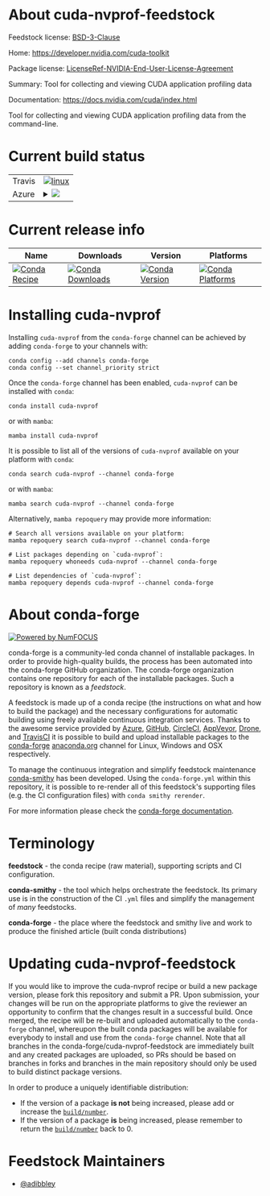 About cuda-nvprof-feedstock
===========================

Feedstock license: [BSD-3-Clause](https://github.com/conda-forge/cuda-nvprof-feedstock/blob/main/LICENSE.txt)

Home: https://developer.nvidia.com/cuda-toolkit

Package license: [LicenseRef-NVIDIA-End-User-License-Agreement](https://docs.nvidia.com/cuda/eula/index.html)

Summary: Tool for collecting and viewing CUDA application profiling data

Documentation: https://docs.nvidia.com/cuda/index.html

Tool for collecting and viewing CUDA application profiling data from
the command-line.


Current build status
====================


<table><tr>
    <td>Travis</td>
    <td>
      <a href="https://app.travis-ci.com/conda-forge/cuda-nvprof-feedstock">
        <img alt="linux" src="https://img.shields.io/travis/com/conda-forge/cuda-nvprof-feedstock/main.svg?label=Linux">
      </a>
    </td>
  </tr>
    
  <tr>
    <td>Azure</td>
    <td>
      <details>
        <summary>
          <a href="https://dev.azure.com/conda-forge/feedstock-builds/_build/latest?definitionId=19545&branchName=main">
            <img src="https://dev.azure.com/conda-forge/feedstock-builds/_apis/build/status/cuda-nvprof-feedstock?branchName=main">
          </a>
        </summary>
        <table>
          <thead><tr><th>Variant</th><th>Status</th></tr></thead>
          <tbody><tr>
              <td>linux_64</td>
              <td>
                <a href="https://dev.azure.com/conda-forge/feedstock-builds/_build/latest?definitionId=19545&branchName=main">
                  <img src="https://dev.azure.com/conda-forge/feedstock-builds/_apis/build/status/cuda-nvprof-feedstock?branchName=main&jobName=linux&configuration=linux%20linux_64_" alt="variant">
                </a>
              </td>
            </tr><tr>
              <td>linux_ppc64le</td>
              <td>
                <a href="https://dev.azure.com/conda-forge/feedstock-builds/_build/latest?definitionId=19545&branchName=main">
                  <img src="https://dev.azure.com/conda-forge/feedstock-builds/_apis/build/status/cuda-nvprof-feedstock?branchName=main&jobName=linux&configuration=linux%20linux_ppc64le_" alt="variant">
                </a>
              </td>
            </tr><tr>
              <td>win_64</td>
              <td>
                <a href="https://dev.azure.com/conda-forge/feedstock-builds/_build/latest?definitionId=19545&branchName=main">
                  <img src="https://dev.azure.com/conda-forge/feedstock-builds/_apis/build/status/cuda-nvprof-feedstock?branchName=main&jobName=win&configuration=win%20win_64_" alt="variant">
                </a>
              </td>
            </tr>
          </tbody>
        </table>
      </details>
    </td>
  </tr>
</table>

Current release info
====================

| Name | Downloads | Version | Platforms |
| --- | --- | --- | --- |
| [![Conda Recipe](https://img.shields.io/badge/recipe-cuda--nvprof-green.svg)](https://anaconda.org/conda-forge/cuda-nvprof) | [![Conda Downloads](https://img.shields.io/conda/dn/conda-forge/cuda-nvprof.svg)](https://anaconda.org/conda-forge/cuda-nvprof) | [![Conda Version](https://img.shields.io/conda/vn/conda-forge/cuda-nvprof.svg)](https://anaconda.org/conda-forge/cuda-nvprof) | [![Conda Platforms](https://img.shields.io/conda/pn/conda-forge/cuda-nvprof.svg)](https://anaconda.org/conda-forge/cuda-nvprof) |

Installing cuda-nvprof
======================

Installing `cuda-nvprof` from the `conda-forge` channel can be achieved by adding `conda-forge` to your channels with:

```
conda config --add channels conda-forge
conda config --set channel_priority strict
```

Once the `conda-forge` channel has been enabled, `cuda-nvprof` can be installed with `conda`:

```
conda install cuda-nvprof
```

or with `mamba`:

```
mamba install cuda-nvprof
```

It is possible to list all of the versions of `cuda-nvprof` available on your platform with `conda`:

```
conda search cuda-nvprof --channel conda-forge
```

or with `mamba`:

```
mamba search cuda-nvprof --channel conda-forge
```

Alternatively, `mamba repoquery` may provide more information:

```
# Search all versions available on your platform:
mamba repoquery search cuda-nvprof --channel conda-forge

# List packages depending on `cuda-nvprof`:
mamba repoquery whoneeds cuda-nvprof --channel conda-forge

# List dependencies of `cuda-nvprof`:
mamba repoquery depends cuda-nvprof --channel conda-forge
```


About conda-forge
=================

[![Powered by
NumFOCUS](https://img.shields.io/badge/powered%20by-NumFOCUS-orange.svg?style=flat&colorA=E1523D&colorB=007D8A)](https://numfocus.org)

conda-forge is a community-led conda channel of installable packages.
In order to provide high-quality builds, the process has been automated into the
conda-forge GitHub organization. The conda-forge organization contains one repository
for each of the installable packages. Such a repository is known as a *feedstock*.

A feedstock is made up of a conda recipe (the instructions on what and how to build
the package) and the necessary configurations for automatic building using freely
available continuous integration services. Thanks to the awesome service provided by
[Azure](https://azure.microsoft.com/en-us/services/devops/), [GitHub](https://github.com/),
[CircleCI](https://circleci.com/), [AppVeyor](https://www.appveyor.com/),
[Drone](https://cloud.drone.io/welcome), and [TravisCI](https://travis-ci.com/)
it is possible to build and upload installable packages to the
[conda-forge](https://anaconda.org/conda-forge) [anaconda.org](https://anaconda.org/)
channel for Linux, Windows and OSX respectively.

To manage the continuous integration and simplify feedstock maintenance
[conda-smithy](https://github.com/conda-forge/conda-smithy) has been developed.
Using the ``conda-forge.yml`` within this repository, it is possible to re-render all of
this feedstock's supporting files (e.g. the CI configuration files) with ``conda smithy rerender``.

For more information please check the [conda-forge documentation](https://conda-forge.org/docs/).

Terminology
===========

**feedstock** - the conda recipe (raw material), supporting scripts and CI configuration.

**conda-smithy** - the tool which helps orchestrate the feedstock.
                   Its primary use is in the construction of the CI ``.yml`` files
                   and simplify the management of *many* feedstocks.

**conda-forge** - the place where the feedstock and smithy live and work to
                  produce the finished article (built conda distributions)


Updating cuda-nvprof-feedstock
==============================

If you would like to improve the cuda-nvprof recipe or build a new
package version, please fork this repository and submit a PR. Upon submission,
your changes will be run on the appropriate platforms to give the reviewer an
opportunity to confirm that the changes result in a successful build. Once
merged, the recipe will be re-built and uploaded automatically to the
`conda-forge` channel, whereupon the built conda packages will be available for
everybody to install and use from the `conda-forge` channel.
Note that all branches in the conda-forge/cuda-nvprof-feedstock are
immediately built and any created packages are uploaded, so PRs should be based
on branches in forks and branches in the main repository should only be used to
build distinct package versions.

In order to produce a uniquely identifiable distribution:
 * If the version of a package **is not** being increased, please add or increase
   the [``build/number``](https://docs.conda.io/projects/conda-build/en/latest/resources/define-metadata.html#build-number-and-string).
 * If the version of a package **is** being increased, please remember to return
   the [``build/number``](https://docs.conda.io/projects/conda-build/en/latest/resources/define-metadata.html#build-number-and-string)
   back to 0.

Feedstock Maintainers
=====================

* [@adibbley](https://github.com/adibbley/)

